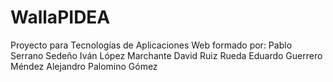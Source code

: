 # WallaPIDEA
Proyecto para Tecnologías de Aplicaciones Web formado por:
Pablo Serrano Sedeño
Iván López Marchante
David Ruiz Rueda
Eduardo Guerrero Méndez
Alejandro Palomino Gómez
